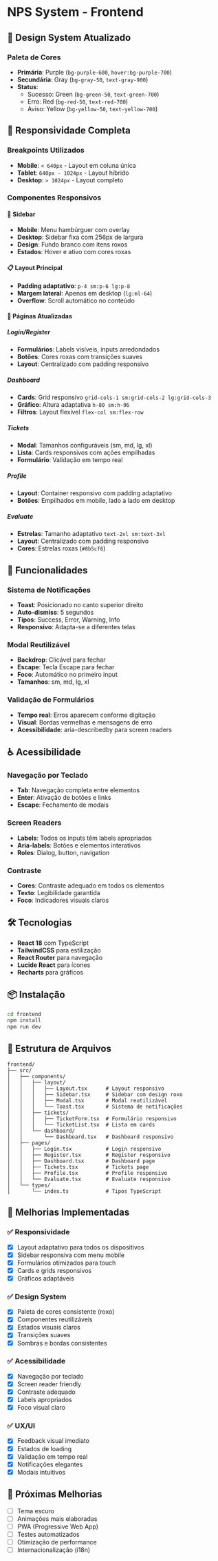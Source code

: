 # NPS System - Frontend

## 🎨 Design System Atualizado

### Paleta de Cores
- **Primária**: Purple (`bg-purple-600`, `hover:bg-purple-700`)
- **Secundária**: Gray (`bg-gray-50`, `text-gray-900`)
- **Status**: 
  - Sucesso: Green (`bg-green-50`, `text-green-700`)
  - Erro: Red (`bg-red-50`, `text-red-700`)
  - Aviso: Yellow (`bg-yellow-50`, `text-yellow-700`)

## 📱 Responsividade Completa

### Breakpoints Utilizados
- **Mobile**: `< 640px` - Layout em coluna única
- **Tablet**: `640px - 1024px` - Layout híbrido
- **Desktop**: `> 1024px` - Layout completo

### Componentes Responsivos

#### 🎯 Sidebar
- **Mobile**: Menu hambúrguer com overlay
- **Desktop**: Sidebar fixa com 256px de largura
- **Design**: Fundo branco com itens roxos
- **Estados**: Hover e ativo com cores roxas

#### 📋 Layout Principal
- **Padding adaptativo**: `p-4 sm:p-6 lg:p-8`
- **Margem lateral**: Apenas em desktop (`lg:ml-64`)
- **Overflow**: Scroll automático no conteúdo

#### 🎨 Páginas Atualizadas

##### Login/Register
- **Formulários**: Labels visíveis, inputs arredondados
- **Botões**: Cores roxas com transições suaves
- **Layout**: Centralizado com padding responsivo

##### Dashboard
- **Cards**: Grid responsivo `grid-cols-1 sm:grid-cols-2 lg:grid-cols-3`
- **Gráfico**: Altura adaptativa `h-80 sm:h-96`
- **Filtros**: Layout flexível `flex-col sm:flex-row`

##### Tickets
- **Modal**: Tamanhos configuráveis (sm, md, lg, xl)
- **Lista**: Cards responsivos com ações empilhadas
- **Formulário**: Validação em tempo real

##### Profile
- **Layout**: Container responsivo com padding adaptativo
- **Botões**: Empilhados em mobile, lado a lado em desktop

##### Evaluate
- **Estrelas**: Tamanho adaptativo `text-2xl sm:text-3xl`
- **Layout**: Centralizado com padding responsivo
- **Cores**: Estrelas roxas (`#8b5cf6`)

## 🚀 Funcionalidades

### Sistema de Notificações
- **Toast**: Posicionado no canto superior direito
- **Auto-dismiss**: 5 segundos
- **Tipos**: Success, Error, Warning, Info
- **Responsivo**: Adapta-se a diferentes telas

### Modal Reutilizável
- **Backdrop**: Clicável para fechar
- **Escape**: Tecla Escape para fechar
- **Foco**: Automático no primeiro input
- **Tamanhos**: sm, md, lg, xl

### Validação de Formulários
- **Tempo real**: Erros aparecem conforme digitação
- **Visual**: Bordas vermelhas e mensagens de erro
- **Acessibilidade**: aria-describedby para screen readers

## ♿ Acessibilidade

### Navegação por Teclado
- **Tab**: Navegação completa entre elementos
- **Enter**: Ativação de botões e links
- **Escape**: Fechamento de modais

### Screen Readers
- **Labels**: Todos os inputs têm labels apropriados
- **Aria-labels**: Botões e elementos interativos
- **Roles**: Dialog, button, navigation

### Contraste
- **Cores**: Contraste adequado em todos os elementos
- **Texto**: Legibilidade garantida
- **Foco**: Indicadores visuais claros

## 🛠️ Tecnologias

- **React 18** com TypeScript
- **TailwindCSS** para estilização
- **React Router** para navegação
- **Lucide React** para ícones
- **Recharts** para gráficos

## 📦 Instalação

```bash
cd frontend
npm install
npm run dev
```

## 🎯 Estrutura de Arquivos

```
frontend/
├── src/
│   ├── components/
│   │   ├── layout/
│   │   │   ├── Layout.tsx      # Layout responsivo
│   │   │   ├── Sidebar.tsx     # Sidebar com design roxo
│   │   │   ├── Modal.tsx       # Modal reutilizável
│   │   │   └── Toast.tsx       # Sistema de notificações
│   │   ├── tickets/
│   │   │   ├── TicketForm.tsx  # Formulário responsivo
│   │   │   └── TicketList.tsx  # Lista em cards
│   │   └── dashboard/
│   │       └── Dashboard.tsx   # Dashboard responsivo
│   ├── pages/
│   │   ├── Login.tsx           # Login responsivo
│   │   ├── Register.tsx        # Register responsivo
│   │   ├── Dashboard.tsx       # Dashboard page
│   │   ├── Tickets.tsx         # Tickets page
│   │   ├── Profile.tsx         # Profile responsivo
│   │   └── Evaluate.tsx        # Evaluate responsivo
│   └── types/
│       └── index.ts            # Tipos TypeScript
```

## 🎨 Melhorias Implementadas

### ✅ Responsividade
- [x] Layout adaptativo para todos os dispositivos
- [x] Sidebar responsiva com menu mobile
- [x] Formulários otimizados para touch
- [x] Cards e grids responsivos
- [x] Gráficos adaptáveis

### ✅ Design System
- [x] Paleta de cores consistente (roxo)
- [x] Componentes reutilizáveis
- [x] Estados visuais claros
- [x] Transições suaves
- [x] Sombras e bordas consistentes

### ✅ Acessibilidade
- [x] Navegação por teclado
- [x] Screen reader friendly
- [x] Contraste adequado
- [x] Labels apropriados
- [x] Foco visual claro

### ✅ UX/UI
- [x] Feedback visual imediato
- [x] Estados de loading
- [x] Validação em tempo real
- [x] Notificações elegantes
- [x] Modais intuitivos

## 🔄 Próximas Melhorias

- [ ] Tema escuro
- [ ] Animações mais elaboradas
- [ ] PWA (Progressive Web App)
- [ ] Testes automatizados
- [ ] Otimização de performance
- [ ] Internacionalização (i18n)
